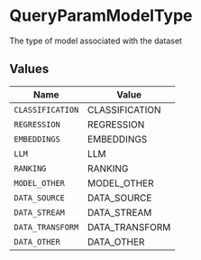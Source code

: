 # QueryParamModelType

The type of model associated with the dataset


## Values

| Name             | Value            |
| ---------------- | ---------------- |
| `CLASSIFICATION` | CLASSIFICATION   |
| `REGRESSION`     | REGRESSION       |
| `EMBEDDINGS`     | EMBEDDINGS       |
| `LLM`            | LLM              |
| `RANKING`        | RANKING          |
| `MODEL_OTHER`    | MODEL_OTHER      |
| `DATA_SOURCE`    | DATA_SOURCE      |
| `DATA_STREAM`    | DATA_STREAM      |
| `DATA_TRANSFORM` | DATA_TRANSFORM   |
| `DATA_OTHER`     | DATA_OTHER       |